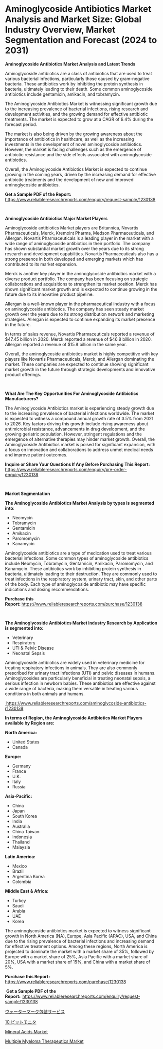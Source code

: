 <p><h1>Aminoglycoside Antibiotics Market Analysis and Market Size: Global Industry Overview, Market Segmentation and Forecast (2024 to 2031)</h1></p><p><strong>Aminoglycoside Antibiotics Market Analysis and Latest Trends</strong></p>
<p><p>Aminoglycoside antibiotics are a class of antibiotics that are used to treat various bacterial infections, particularly those caused by gram-negative bacteria. These antibiotics work by inhibiting the protein synthesis in bacteria, ultimately leading to their death. Some common aminoglycoside antibiotics include gentamicin, amikacin, and tobramycin.</p><p>The Aminoglycoside Antibiotics Market is witnessing significant growth due to the increasing prevalence of bacterial infections, rising research and development activities, and the growing demand for effective antibiotic treatments. The market is expected to grow at a CAGR of 9.4% during the forecast period. </p><p>The market is also being driven by the growing awareness about the importance of antibiotics in healthcare, as well as the increasing investments in the development of novel aminoglycoside antibiotics. However, the market is facing challenges such as the emergence of antibiotic resistance and the side effects associated with aminoglycoside antibiotics.</p><p>Overall, the Aminoglycoside Antibiotics Market is expected to continue growing in the coming years, driven by the increasing demand for effective antibiotic treatments and the development of new and improved aminoglycoside antibiotics.</p></p>
<p><strong>Get a Sample PDF of the Report:&nbsp;</strong> <a href="https://www.reliableresearchreports.com/enquiry/request-sample/1230138">https://www.reliableresearchreports.com/enquiry/request-sample/1230138</a></p>
<p>&nbsp;</p>
<p><strong>Aminoglycoside Antibiotics Major Market Players</strong></p>
<p><p>Aminoglycoside antibiotics Market players are Britannica, Novartis Pharmaceuticals, Merck, Kremoint Pharma, Medson Pharmaceuticals, and Allergan. Novartis Pharmaceuticals is a leading player in the market with a wide range of aminoglycoside antibiotics in their portfolio. The company has shown substantial market growth over the years due to its strong research and development capabilities. Novartis Pharmaceuticals also has a strong presence in both developed and emerging markets which has contributed to its market expansion.</p><p>Merck is another key player in the aminoglycoside antibiotics market with a diverse product portfolio. The company has been focusing on strategic collaborations and acquisitions to strengthen its market position. Merck has shown significant market growth and is expected to continue growing in the future due to its innovative product pipeline.</p><p>Allergan is a well-known player in the pharmaceutical industry with a focus on aminoglycoside antibiotics. The company has seen steady market growth over the years due to its strong distribution network and marketing strategies. Allergan is expected to continue expanding its market presence in the future.</p><p>In terms of sales revenue, Novartis Pharmaceuticals reported a revenue of $47.45 billion in 2020. Merck reported a revenue of $46.8 billion in 2020. Allergan reported a revenue of $15.8 billion in the same year.</p><p>Overall, the aminoglycoside antibiotics market is highly competitive with key players like Novartis Pharmaceuticals, Merck, and Allergan dominating the market. These companies are expected to continue showing significant market growth in the future through strategic developments and innovative product offerings.</p></p>
<p>&nbsp;</p>
<p><strong>What Are The Key Opportunities For Aminoglycoside Antibiotics Manufacturers?</strong></p>
<p><p>The Aminoglycoside Antibiotics market is experiencing steady growth due to the increasing prevalence of bacterial infections worldwide. The market is expected to witness a compound annual growth rate of 3.5% from 2021 to 2026. Key factors driving this growth include rising awareness about antimicrobial resistance, advancements in drug development, and the growing geriatric population. However, stringent regulations and the emergence of alternative therapies may hinder market growth. Overall, the Aminoglycoside Antibiotics market is poised for significant expansion, with a focus on innovation and collaborations to address unmet medical needs and improve patient outcomes.</p></p>
<p><strong>Inquire or Share Your Questions If Any Before Purchasing This Report:</strong> <a href="https://www.reliableresearchreports.com/enquiry/pre-order-enquiry/1230138">https://www.reliableresearchreports.com/enquiry/pre-order-enquiry/1230138</a></p>
<p>&nbsp;</p>
<p><strong>Market Segmentation</strong></p>
<p><strong>The Aminoglycoside Antibiotics Market Analysis by types is segmented into:</strong></p>
<p><ul><li>Neomycin</li><li>Tobramycin</li><li>Gentamicin</li><li>Amikacin</li><li>Paromomycin</li><li>Kanamycin</li></ul></p>
<p><p>Aminoglycoside antibiotics are a type of medication used to treat various bacterial infections. Some common types of aminoglycoside antibiotics include Neomycin, Tobramycin, Gentamicin, Amikacin, Paromomycin, and Kanamycin. These antibiotics work by inhibiting protein synthesis in bacteria, ultimately leading to their destruction. They are commonly used to treat infections in the respiratory system, urinary tract, skin, and other parts of the body. Each type of aminoglycoside antibiotic may have specific indications and dosing recommendations.</p></p>
<p><strong>Purchase this Report:&nbsp;</strong><a href="https://www.reliableresearchreports.com/purchase/1230138">https://www.reliableresearchreports.com/purchase/1230138</a></p>
<p>&nbsp;</p>
<p><strong>The Aminoglycoside Antibiotics Market Industry Research by Application is segmented into:</strong></p>
<p><ul><li>Veterinary</li><li>Respiratory</li><li>UTI & Pelvic Disease</li><li>Neonatal Sepsis</li></ul></p>
<p><p>Aminoglycoside antibiotics are widely used in veterinary medicine for treating respiratory infections in animals. They are also commonly prescribed for urinary tract infections (UTI) and pelvic diseases in humans. Aminoglycosides are particularly beneficial in treating neonatal sepsis, a serious infection in newborn babies. These antibiotics are effective against a wide range of bacteria, making them versatile in treating various conditions in both animals and humans.</p></p>
<p><a href="https://www.reliableresearchreports.com/aminoglycoside-antibiotics-r1230138">&nbsp;https://www.reliableresearchreports.com/aminoglycoside-antibiotics-r1230138</a></p>
<p><strong>In terms of Region, the Aminoglycoside Antibiotics Market Players available by Region are:</strong></p>
<p>
    <p> <strong> North America: </strong>
        <ul>
            <li>United States</li>
            <li>Canada</li>
        </ul>
        </p> 
    <p> <strong> Europe: </strong>
        <ul>
            <li>Germany</li>
            <li>France</li>
            <li>U.K.</li>
            <li>Italy</li>
            <li>Russia</li>
        </ul>
        </p> 
    <p> <strong> Asia-Pacific: </strong>
        <ul>
            <li>China</li>
            <li>Japan</li>
            <li>South Korea</li>
            <li>India</li>
            <li>Australia</li>
            <li>China Taiwan</li>
            <li>Indonesia</li>
            <li>Thailand</li>
            <li>Malaysia</li>
        </ul>
        </p> 
    <p> <strong> Latin America: </strong>
        <ul>
            <li>Mexico</li>
            <li>Brazil</li>
            <li>Argentina Korea</li>
            <li>Colombia</li>
        </ul>
        </p> 
    <p> <strong> Middle East & Africa: </strong>
        <ul>
            <li>Turkey</li>
            <li>Saudi</li>
            <li>Arabia</li>
            <li>UAE</li>
            <li>Korea</li>
        </ul>
    </p>
    </p>
<p><p>The aminoglycoside antibiotics market is expected to witness significant growth in North America (NA), Europe, Asia Pacific (APAC), USA, and China due to the rising prevalence of bacterial infections and increasing demand for effective treatment options. Among these regions, North America is projected to dominate the market with a market share of 35%, followed by Europe with a market share of 25%, Asia Pacific with a market share of 20%, USA with a market share of 15%, and China with a market share of 5%.</p></p>
<p><strong>Purchase this Report: </strong><a href="https://www.reliableresearchreports.com/purchase/1230138">https://www.reliableresearchreports.com/purchase/1230138</a></p>
<p>&nbsp;<strong>Get a Sample PDF of the Report:&nbsp;&nbsp;</strong><a href="https://www.reliableresearchreports.com/enquiry/request-sample/1230138">https://www.reliableresearchreports.com/enquiry/request-sample/1230138</a></p>
<p><strong></strong></p>
<p><p><a href="https://github.com/nxboeu02965442/Market-Research-Report-List-3/blob/main/9296842178164.md">ウォーターマーク包装サービス</a></p><p><a href="https://github.com/moulafa/Market-Research-Report-List-2/blob/main/6412631178165.md">10 ビットモニタ</a></p><p><a href="https://github.com/julyju69/Market-Research-Report-List-4/blob/main/mineral-acids-market.md">Mineral Acids Market</a></p><p><a href="https://github.com/nathandecarvalho/Market-Research-Report-List-4/blob/main/multiple-myeloma-therapeutics-market.md">Multiple Myeloma Therapeutics Market</a></p></p>